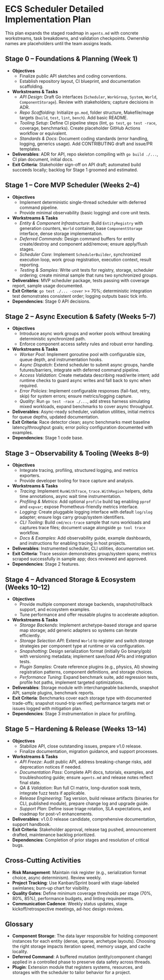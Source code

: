 # ECS Scheduler Detailed Implementation Plan

This plan expands the staged roadmap in `agents.md` with concrete workstreams, task breakdowns, and validation checkpoints. Ownership names are placeholders until the team assigns leads.

## Stage 0 – Foundations & Planning (Week 1)
- **Objectives**
  - Finalize public API sketches and coding conventions.
  - Establish repository layout, CI blueprint, and documentation scaffolding.
- **Workstreams & Tasks**
  - *API Design*: Draft Go interfaces (`Scheduler`, `WorkGroup`, `System`, `World`, `ComponentStorage`). Review with stakeholders; capture decisions in ADR.
  - *Repo Scaffolding*: Initialize `go.mod`, folder structure, Makefile/mage targets (`build`, `test`, `lint`, `bench`). Add basic README.
  - *Tooling Setup*: Define CI pipeline steps (lint, `go test`, `go test -race`, coverage, benchmarks). Create placeholder GitHub Actions workflow or equivalent.
  - *Standards & Docs*: Document coding standards (error handling, logging, generics usage). Add CONTRIBUTING draft and issue/PR templates.
- **Deliverables**: ADR for API, repo skeleton compiling with `go build ./...`, CI plan document, initial docs.
- **Exit Criteria**: Stakeholder sign-off on API draft; automated build succeeds locally; backlog for Stage 1 groomed and estimated.

## Stage 1 – Core MVP Scheduler (Weeks 2–4)
- **Objectives**
  - Implement deterministic single-thread scheduler with deferred command pipeline.
  - Provide minimal observability (basic logging) and core unit tests.
- **Workstreams & Tasks**
  - *Entity & Component Infrastructure*: Build `EntityRegistry` with generation counters, `World` container, base `ComponentStorage` interface, dense storage implementation.
  - *Deferred Commands*: Design command buffers for entity create/destroy and component add/remove; ensure apply/flush stages.
  - *Scheduler Core*: Implement `SchedulerBuilder`, synchronized execution loop, work group registration, execution context, result reporting.
  - *Testing & Samples*: Write unit tests for registry, storage, scheduler ordering; create minimal sample that runs two synchronized groups.
- **Deliverables**: MVP scheduler package, tests passing with coverage report, sample usage documented.
- **Exit Criteria**: `go test ./... -cover` >= 70%; deterministic integration test demonstrates consistent order; logging outputs basic tick info.
- **Dependencies**: Stage 0 API decisions.

## Stage 2 – Async Execution & Safety (Weeks 5–7)
- **Objectives**
  - Introduce async work groups and worker pools without breaking deterministic synchronized path.
  - Enforce component access safety rules and robust error handling.
- **Workstreams & Tasks**
  - *Worker Pool*: Implement goroutine pool with configurable size, queue depth, and instrumentation hooks.
  - *Async Dispatch*: Extend scheduler to submit async groups, handle futures/barriers, integrate with deferred command pipeline.
  - *Access Validation*: Create metadata describing read/write intent; add runtime checks to guard async writes and fall back to sync when required.
  - *Error Policies*: Implement configurable responses (fail-fast, retry, skip) for system errors; ensure metrics/logging capture.
  - *Quality*: Run `go test -race ./...`, add stress harness simulating mixed workloads, expand benchmarks to cover async throughput.
- **Deliverables**: Async-ready scheduler, validation utilities, initial metrics for queue depths, updated documentation.
- **Exit Criteria**: Race detector clean; async benchmarks meet baseline latency/throughput goals; error policy configuration documented with examples.
- **Dependencies**: Stage 1 code base.

## Stage 3 – Observability & Tooling (Weeks 8–9)
- **Objectives**
  - Integrate tracing, profiling, structured logging, and metrics exporters.
  - Provide developer tooling for trace capture and analysis.
- **Workstreams & Tasks**
  - *Tracing*: Implement `RunWithTrace`, `trace.WithRegion` helpers, delta time annotations, async wait time instrumentation.
  - *Profiling & Metrics*: Add optional `profile` build tag enabling `pprof` and `expvar`; expose Prometheus-friendly metrics interface.
  - *Logging*: Create pluggable logging interface with default `log/slog` adapter; ensure logs carry group/system identifiers.
  - *CLI Tooling*: Build `cmd/ecs-trace` sample that runs workloads and captures trace files; document usage alongside `go tool trace` workflow.
  - *Docs & Examples*: Add observability guide, example dashboards, and instructions for enabling tracing in host projects.
- **Deliverables**: Instrumented scheduler, CLI utilities, documentation set.
- **Exit Criteria**: Trace session demonstrates group/system spans; metrics scraped successfully in sample app; docs reviewed and approved.
- **Dependencies**: Stage 2 features.

## Stage 4 – Advanced Storage & Ecosystem (Weeks 10–12)
- **Objectives**
  - Provide multiple component storage backends, snapshot/rollback support, and ecosystem examples.
  - Tune performance and offer reusable plugins to accelerate adoption.
- **Workstreams & Tasks**
  - *Storage Backends*: Implement archetype-based storage and sparse map storage; add generic adapters so systems can iterate efficiently.
  - *Storage Selection API*: Extend `World` to register and switch storage strategies per component type at runtime or via configuration.
  - *Snapshotting*: Design serialization format (initially Go binary/gob) with versioning metadata; implement save/load APIs and integration tests.
  - *Plugin Samples*: Create reference plugins (e.g., physics, AI) showing registration patterns, component definitions, and storage choices.
  - *Performance Tuning*: Expand benchmark suite, add regression tests, profile hot paths, implement targeted optimizations.
- **Deliverables**: Storage module with interchangeable backends, snapshot API, sample plugins, benchmark reports.
- **Exit Criteria**: Benchmarks cover each storage type with documented trade-offs; snapshot round-trip verified; performance targets met or issues logged with mitigation plan.
- **Dependencies**: Stage 3 instrumentation in place for profiling.

## Stage 5 – Hardening & Release (Weeks 13–14)
- **Objectives**
  - Stabilize API, close outstanding issues, prepare v1.0 release.
  - Finalize documentation, migration guidance, and support processes.
- **Workstreams & Tasks**
  - *API Freeze*: Audit public API, address breaking-change risks, add deprecation notices if needed.
  - *Documentation Pass*: Complete API docs, tutorials, examples, and troubleshooting guide; ensure `agents.md` and release notes reflect final state.
  - *QA & Validation*: Run full CI matrix, long-duration soak tests, integrate fuzz tests if applicable.
  - *Release Engineering*: Tag version, build release artifacts (binaries for CLI, published module), prepare change log and upgrade guide.
  - *Support Plan*: Define issue triage rotation, SLA expectations, and roadmap for post-v1 enhancements.
- **Deliverables**: v1.0.0 release candidate, comprehensive documentation, support handbook.
- **Exit Criteria**: Stakeholder approval, release tag pushed, announcement drafted, maintenance backlog prioritized.
- **Dependencies**: Completion of prior stages and resolution of critical bugs.

## Cross-Cutting Activities
- **Risk Management**: Maintain risk register (e.g., serialization format choice, async determinism). Review weekly.
- **Project Tracking**: Use Kanban/Sprint board with stage-labeled swimlanes; burn-up chart for visibility.
- **Quality Gates**: Define minimum coverage thresholds per stage (70%, 80%, 85%), performance budgets, and linting requirements.
- **Communication Cadence**: Weekly status updates, stage kickoff/retrospective meetings, ad-hoc design reviews.

## Glossary
- **Component Storage**: The data layer responsible for holding component instances for each entity (dense, sparse, archetype layouts). Choosing the right storage impacts iteration speed, memory usage, and cache locality.
- **Deferred Command**: A buffered mutation (entity/component change) applied in a controlled phase to preserve data safety across threads.
- **Plugin**: Extension module that registers systems, resources, and storages with the scheduler to tailor behavior for a project.

